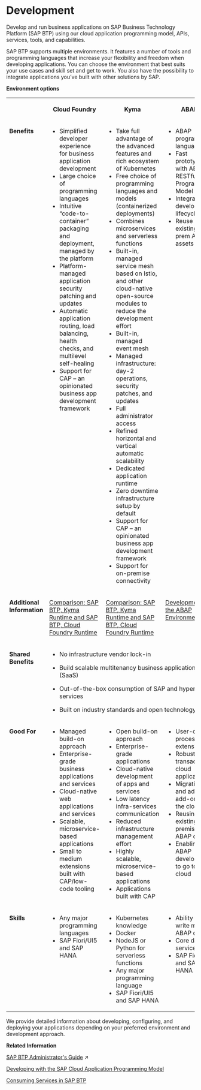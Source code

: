<!-- loioc2fec62b49fa43b8bd945c85ecc2e5bd -->

# Development

Develop and run business applications on SAP Business Technology Platform \(SAP BTP\) using our cloud application programming model, APIs, services, tools, and capabilities.

SAP BTP supports multiple environments. It features a number of tools and programming languages that increase your flexibility and freedom when developing applications. You can choose the environment that best suits your use cases and skill set and get to work. You also have the possibility to integrate applications you’ve built with other solutions by SAP.

**Environment options**


<table>
<tr>
<th valign="top">

 

</th>
<th valign="top">

Cloud Foundry

</th>
<th valign="top">

Kyma

</th>
<th valign="top">

ABAP

</th>
</tr>
<tr>
<td valign="top">

**Benefits**

</td>
<td valign="top">

-   Simplified developer experience for business application development
-   Large choice of programming languages
-   Intuitive “code-to-container” packaging and deployment, managed by the platform
-   Platform-managed application security patching and updates
-   Automatic application routing, load balancing, health checks, and multilevel self-healing
-   Support for CAP – an opinionated business app development framework



</td>
<td valign="top">

-   Take full advantage of the advanced features and rich ecosystem of Kubernetes
-   Free choice of programming languages and models \(containerized deployments\)
-   Combines microservices and serverless functions
-   Built-in, managed service mesh based on Istio, and other cloud-native open-source modules to reduce the development effort
-   Built-in, managed event mesh
-   Managed infrastructure: day-2 operations, security patches, and updates
-   Full administrator access
-   Refined horizontal and vertical automatic scalability
-   Dedicated application runtime
-   Zero downtime infrastructure setup by default
-   Support for CAP – an opinionated business app development framework
-   Support for on-premise connectivity



</td>
<td valign="top">

-   ABAP programming language
-   Fast prototyping with ABAP RESTful Programming Model \(RAP\)
-   Integrated development lifecycle
-   Reuse existing on-prem ABAP assets



</td>
</tr>
<tr>
<td valign="top">

**Additional Information**

</td>
<td valign="top">

[Comparison: SAP BTP, Kyma Runtime and SAP BTP, Cloud Foundry Runtime](https://help.sap.com/docs/btp/comparison-btp-runtimes/runtime-comparison?version=Cloud)

</td>
<td valign="top">

[Comparison: SAP BTP, Kyma Runtime and SAP BTP, Cloud Foundry Runtime](https://help.sap.com/docs/btp/comparison-btp-runtimes/runtime-comparison?version=Cloud)

</td>
<td valign="top">

[Development in the ABAP Environment](https://help.sap.com/docs/btp/sap-business-technology-platform/development-in-abap-environment?version=Cloud)

</td>
</tr>
<tr>
<td valign="top">

**Shared Benefits**

</td>
<td valign="top" colspan="3">

-   No infrastructure vendor lock-in

-   Build scalable multitenancy business applications \(SaaS\)

-   Out-of-the-box consumption of SAP and hyperscaler services

-   Built on industry standards and open technology




</td>
</tr>
<tr>
<td valign="top">

**Good For**

</td>
<td valign="top">

-   Managed build-on approach
-   Enterprise-grade business applications and services
-   Cloud-native web applications and services
-   Scalable, microservice-based applications
-   Small to medium extensions built with CAP/low-code tooling



</td>
<td valign="top">

-   Open build-on approach
-   Enterprise-grade applications
-   Cloud-native development of apps and services
-   Low latency infra-services communication
-   Reduced infrastructure management effort
-   Highly scalable, microservice-based applications
-   Applications built with CAP



</td>
<td valign="top">

-   User-centric process extensions
-   Robust, transactional cloud applications
-   Migrating and adapting add-ons to the cloud
-   Reusing existing on-premise ABAP code
-   Enabling ABAP developers to go to the cloud



</td>
</tr>
<tr>
<td valign="top">

**Skills**

</td>
<td valign="top">

-   Any major programming languages
-   SAP Fiori/UI5 and SAP HANA



</td>
<td valign="top">

-   Kubernetes knowledge
-   Docker
-   NodeJS or Python for serverless functions
-   Any major programming language
-   SAP Fiori/UI5 and SAP HANA



</td>
<td valign="top">

-   Ability to write modern ABAP code
-   Core data services
-   SAP Fiori/UI5 and SAP HANA



</td>
</tr>
</table>

We provide detailed information about developing, configuring, and deploying your applications depending on your preferred environment and development approach.

**Related Information**  


[SAP BTP Administrator's Guide](https://help.sap.com/viewer/df50977d8bfa4c9a8a063ddb37113c43/Cloud/en-US/9f2bb927464e4d1ba3d13b2d79ca9bd1.html "This guide is the starting point for setting up application lifecycle management for your specific use case, business, and IT landscape. It contains recommendations and best practices that give you an overview of what you should consider when planning development projects on SAP BTP – from setting up the correct organizational structure to creating an account and security model, to developing and operating applications. It also includes links to step-by-step instructions when required.") :arrow_upper_right:

[Developing with the SAP Cloud Application Programming Model](developing-with-the-sap-cloud-application-programming-model-00823f9.md "The SAP Cloud Application Programming Model (CAP) is a framework of languages, libraries, and tools for building enterprise-grade services and applications. It guides developers along a ‘golden path’ of proven best practices and a great wealth of out-of-the-box solutions to recurring tasks.")

[Consuming Services in SAP BTP](https://help.sap.com/viewer/09cc82baadc542a688176dce601398de/Cloud/en-US/f13b6c63eef341bc8b7d25b352401c92.html)


